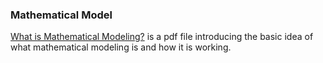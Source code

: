 ### Mathematical Model

[What is Mathematical Modeling?](http://www.sfu.ca/~vdabbagh/Chap1-modeling.pdf) is a pdf file introducing the basic idea of what mathematical modeling is and how it is working.